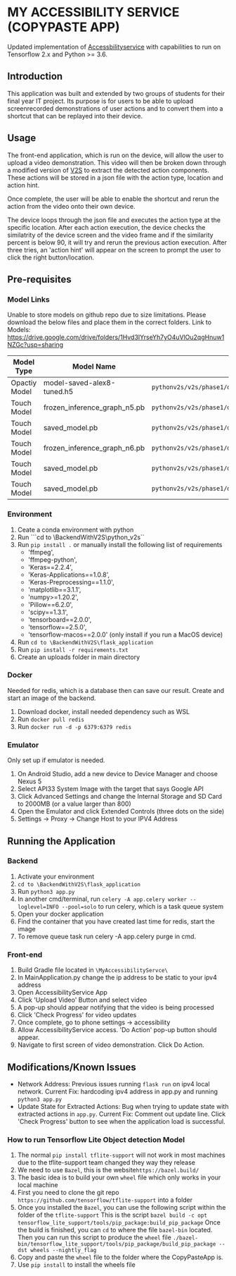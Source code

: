 # MY ACCESSIBILITY SERVICE (COPYPASTE APP)

Updated implementation of [Accessbilityservice](https://gitlab.com/cheefengcheong/accessibilityservice/-/tree/master/BackendWithV2S/flask_application) with capabilities to run on Tensorflow 2.x and Python >= 3.6. 

## Introduction
This application was built and extended by two groups of students for their final year IT project. 
Its purpose is for users to be able to upload screenrecorded demonstrations of user actions and to convert them into a shortcut that can be replayed into their device. 

## Usage
The front-end application, which is run on the device, will allow the user to upload a video demonstration. This video will then be broken down through a modified version of [V2S](https://gitlab.com/SEMERU-Code-Public/Android/video2scenario/-/tree/master/python_v2s) to extract the detected action components. These actions will be stored in a json file with the action type, location and action hint. 

Once complete, the user will be able to enable the shortcut and rerun the action from the video onto their own device. 

The device loops through the json file and executes the action type at the specific location. After each action execution, the device checks the similatrity of the device screen and the video frame and if the similarity percent is below 90, it will try and rerun the previous action execution. After three tries, an 'action hint' will appear on the screen to prompt the user to click the right button/location. 

## Pre-requisites

### Model Links
Unable to store models on github repo due to size limitations. Please download the below files and place them in the correct folders. 
Link to Models: https://drive.google.com/drive/folders/1Hvd3IYrseYh7yO4uVlOu2qgHnuw1NZGc?usp=sharing

Model Type | Model Name | Location | 
--- | --- | --- |
Opactiy Model | model-saved-alex8-tuned.h5 | ```pythonv2s/v2s/phase1/detection/opacity_model/``` | 
Touch Model | frozen_inference_graph_n5.pb | ```pythonv2s/v2s/phase1/detection/touch_model/saved_model_n5/``` | 
Touch Model | saved_model.pb | ```pythonv2s/v2s/phase1/detection/touch_model/saved_model_n5/``` | 
Touch Model | frozen_inference_graph_n6.pb | ```pythonv2s/v2s/phase1/detection/touch_model/saved_model_n6p/``` | 
Touch Model | saved_model.pb | ```pythonv2s/v2s/phase1/detection/touch_model/saved_model_n6/``` | 
Touch Model | saved_model.pb | ```pythonv2s/v2s/phase1/detection/touch_model/saved_model_n7/``` | 

### Environment
1. Ceate a conda environment with python
2. Run ```cd to \BackendWithV2S\python_v2s``
3. Run ```pip install .``` or manually install the following list of requirements 
    - 'ffmpeg',
    - 'ffmpeg-python',
    - 'Keras==2.2.4',
    - 'Keras-Applications==1.0.8',
    - 'Keras-Preprocessing==1.1.0',
    - 'matplotlib==3.1.1',
    - 'numpy>=1.20.2',
    - 'Pillow==6.2.0',
    - 'scipy==1.3.1',
    - 'tensorboard==2.0.0',
    - 'tensorflow==2.5.0',
    - 'tensorflow-macos==2.0.0' (only install if you run a MacOS device)
4. Run ```cd to \BackendWithV2S\flask_application```
5. Run ```pip install -r requirements.txt```
6. Create an uploads folder in main directory 

### Docker
Needed for redis, which is a database then can save our result. Create and start an image of the backend. 
1. Download docker, install needed dependency such as WSL
2. Run ```docker pull redis```
3. Run ```docker run -d -p 6379:6379 redis```

### Emulator
Only set up if emulator is needed. 
1. On Android Studio, add a new device to Device Manager and choose Nexus 5
2. Select API33 System Image with the target that says Google API
3. Click Advanced Settings and change the Internal Storage and SD Card to 2000MB (or a value larger than 800) 
4. Open the Emulator and click Extended Controls (three dots on the side)
5. Settings -> Proxy -> Change Host to your IPV4 Address 

## Running the Application 
### Backend
1. Activate your environment
2. ```cd to \BackendWithV2S\flask_application```
3. Run ```python3 app.py```
4. In another cmd/terminal, run ```celery -A app.celery worker --loglevel=INFO --pool=solo``` to run celery, which is a task queue system
4. Open your docker application
5. Find the container that you have created last time for redis, start the image
6. To remove queue task run celery -A app.celery purge in cmd.

### Front-end
1. Build Gradle file located in ```\MyAccessibilityServce\```
2. In MainApplication.py change the ip address to be static to your ipv4 address
3. Open AccessibilityService App
4. Click 'Upload Video' Button and select video
5. A pop-up should appear notifying that the video is being processed
6. Click 'Check Progress' for video updates
7. Once complete, go to phone settings -> accessibility
8. Allow AccessibilityService access. 'Do Action' pop-up button should appear. 
9. Navigate to first screen of video demonstration. Click Do Action. 

## Modifications/Known Issues
* Network Address: Previous issues running ```flask run``` on ipv4 local network. Current Fix: hardcoding ipv4 address in app.py and running ```python3 app.py```
* Update State for Extracted Actions: Bug when trying to update state with extracted actions in ```app.py```. Current Fix: Comment out update line. Click 'Check Progress' button to see when the application load is successful. 

### How to run Tensorflow Lite Object detection Model
1. The normal ```pip install tflite-support``` will not work in most machines due to the tflite-support team changed they way they release
2. We need to use ```Bazel```, this is the website```https://bazel.build/```
3. The basic idea is to build your own ```wheel``` file which only works in your local machine
4. First you need to clone the git repo ```https://github.com/tensorflow/tflite-support``` into a folder
5. Once you installed the ```Bazel```, you can use the following script within the folder of the ```tflite-support```
This is the script ```bazel build -c opt tensorflow_lite_support/tools/pip_package:build_pip_package```
Once the build is finished, you can ```cd``` to where the file ```bazel-bin``` located.
Then you can run this script to produce the ```wheel``` file 
```./bazel-bin/tensorflow_lite_support/tools/pip_package/build_pip_package --dst wheels --nightly_flag```
6. Copy and paste the ```wheel``` file to the folder where the CopyPasteApp is.
7. Use ```pip install``` to install the wheels file

